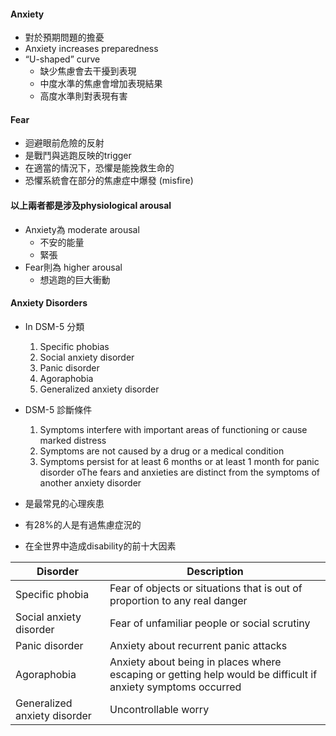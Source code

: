 #### Anxiety
- 對於預期問題的擔憂
- Anxiety increases preparedness
- “U-shaped” curve
	- 缺少焦慮會去干擾到表現
	- 中度水準的焦慮會增加表現結果
	- 高度水準則對表現有害

#### Fear
- 迴避眼前危險的反射
- 是戰鬥與逃跑反映的trigger
- 在適當的情況下，恐懼是能挽救生命的
- 恐懼系統會在部分的焦慮症中爆發 (misfire)

#### 以上兩者都是涉及physiological arousal
- Anxiety為 moderate arousal
	- 不安的能量
	- 緊張
- Fear則為 higher arousal
	- 想逃跑的巨大衝動
	
####  Anxiety Disorders
- In DSM-5 分類
	1. Specific phobias
	2. Social anxiety disorder
	3. Panic disorder 
	4. Agoraphobia
	5. Generalized anxiety disorder
- DSM-5 診斷條件
	1. Symptoms interfere with important areas of functioning or cause marked distress
	2. Symptoms are not caused by a drug or a medical condition
	3. Symptoms persist for at least 6 months or at least 1 month for panic disorder oThe fears and anxieties are distinct from the symptoms of another anxiety disorder

- 是最常見的心理疾患
- 有28%的人是有過焦慮症況的
- 在全世界中造成disability的前十大因素



Disorder|Description
--|--
Specific phobia|Fear of objects or situations that is out of proportion to any real danger
Social anxiety disorder|Fear of unfamiliar people or social scrutiny
Panic disorder|Anxiety about recurrent panic attacks
Agoraphobia|Anxiety about being in places where escaping or getting help would be difficult if anxiety symptoms occurred 
Generalized anxiety disorder|Uncontrollable worry
